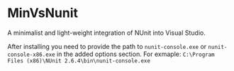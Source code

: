 # MinVsNunit

A minimalist and light-weight integration of NUnit into Visual Studio.

After installing you need to provide the path to `nunit-console.exe` or
`nunit-console-x86.exe` in the added options section. For exmaple:
`C:\Program Files (x86)\NUnit 2.6.4\bin\nunit-console.exe`
